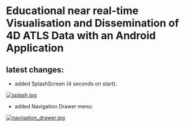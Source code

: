 #  Educational near real-time Visualisation and Dissemination of 4D ATLS Data with an Android Application

## latest changes: 

- added SplashScreen (4 seconds on start):

[![splash.jpg](https://s33.postimg.org/lmtviooe7/splash.jpg)](https://postimg.org/image/73mqh9v97/)

- added Navigation Drawer menu:

[![navigation_drawer.jpg](https://s33.postimg.org/rnrkfyt2n/navigation_drawer.jpg)](https://postimg.org/image/lzl9p2oq3/)
